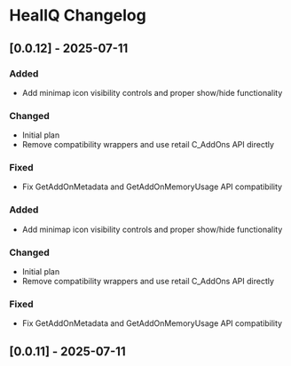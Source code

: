 # HealIQ Changelog

## [0.0.12] - 2025-07-11

### Added
- Add minimap icon visibility controls and proper show/hide functionality

### Changed
- Initial plan
- Remove compatibility wrappers and use retail C_AddOns API directly

### Fixed
- Fix GetAddOnMetadata and GetAddOnMemoryUsage API compatibility

### Added
- Add minimap icon visibility controls and proper show/hide functionality

### Changed
- Initial plan
- Remove compatibility wrappers and use retail C_AddOns API directly

### Fixed
- Fix GetAddOnMetadata and GetAddOnMemoryUsage API compatibility

## [0.0.11] - 2025-07-11
